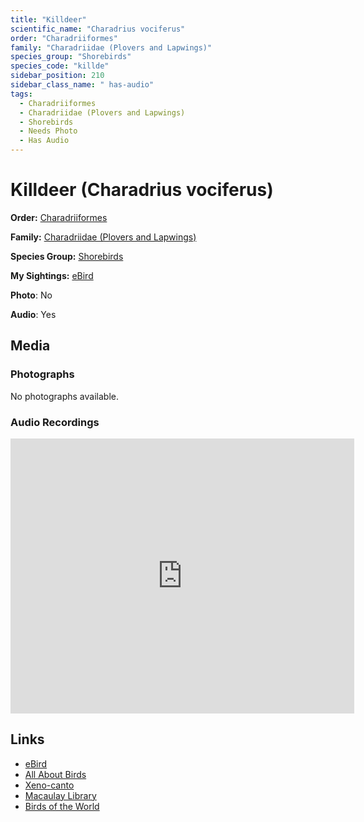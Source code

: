 ```yaml
---
title: "Killdeer"
scientific_name: "Charadrius vociferus"
order: "Charadriiformes"
family: "Charadriidae (Plovers and Lapwings)"
species_group: "Shorebirds"
species_code: "killde"
sidebar_position: 210
sidebar_class_name: " has-audio"
tags: 
  - Charadriiformes
  - Charadriidae (Plovers and Lapwings)
  - Shorebirds
  - Needs Photo
  - Has Audio
---
```


# Killdeer (Charadrius vociferus)

**Order:** [Charadriiformes](/tags/charadriiformes)

**Family:** [Charadriidae (Plovers and Lapwings)](/tags/charadriidae-plovers-and-lapwings)

**Species Group:** [Shorebirds](/tags/shorebirds)

**My Sightings:** [eBird](https://ebird.org/lifelist?r=world&time=life&spp=killde)

**Photo**: No 

**Audio**: Yes

## Media
### Photographs
No photographs available.

### Audio Recordings
<iframe src="https://macaulaylibrary.org/asset/626557748/embed" width="550" height="440" frameborder="0" allowfullscreen></iframe>

## Links
* [eBird](https://ebird.org/species/killde) 
* [All About Birds](https://www.allaboutbirds.org/guide/killde) 
* [Xeno-canto](https://www.xeno-canto.org/species/charadrius-vociferus) 
* [Macaulay Library](https://search.macaulaylibrary.org/catalog?taxonCode=killde&sort=rating_rank_desc)
* [Birds of the World](https://birdsoftheworld.org/bow/species/killde)
